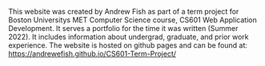 This website was created by Andrew Fish as part of a term project for Boston Universitys MET Computer Science course, CS601 Web Application Development. It serves a portfolio for the time it was written (Summer 2022). It includes information about undergrad, graduate, and prior work experience. The website is hosted on github pages and can be found at:
https://andrewefish.github.io/CS601-Term-Project/